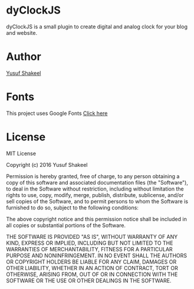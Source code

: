 # dyClockJS
dyClockJS is a small plugin to create digital and analog clock for your blog and website.

# Author
[Yusuf Shakeel](http://www.yusufshakeel.com)

# Fonts
This project uses Google Fonts [Click here](https://fonts.google.com)

# License
MIT License

Copyright (c) 2016 Yusuf Shakeel

Permission is hereby granted, free of charge, to any person obtaining a copy
of this software and associated documentation files (the "Software"), to deal
in the Software without restriction, including without limitation the rights
to use, copy, modify, merge, publish, distribute, sublicense, and/or sell
copies of the Software, and to permit persons to whom the Software is
furnished to do so, subject to the following conditions:

The above copyright notice and this permission notice shall be included in all
copies or substantial portions of the Software.

THE SOFTWARE IS PROVIDED "AS IS", WITHOUT WARRANTY OF ANY KIND, EXPRESS OR
IMPLIED, INCLUDING BUT NOT LIMITED TO THE WARRANTIES OF MERCHANTABILITY,
FITNESS FOR A PARTICULAR PURPOSE AND NONINFRINGEMENT. IN NO EVENT SHALL THE
AUTHORS OR COPYRIGHT HOLDERS BE LIABLE FOR ANY CLAIM, DAMAGES OR OTHER
LIABILITY, WHETHER IN AN ACTION OF CONTRACT, TORT OR OTHERWISE, ARISING FROM,
OUT OF OR IN CONNECTION WITH THE SOFTWARE OR THE USE OR OTHER DEALINGS IN THE
SOFTWARE.
